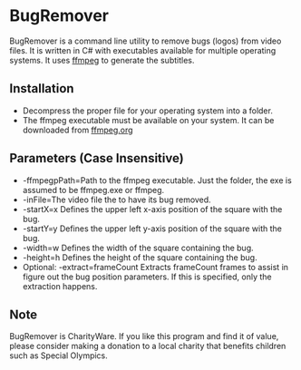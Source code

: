 # BugRemover
BugRemover is a command line utility to remove bugs (logos) from video files. It is written in C# with executables available for multiple operating systems.
It uses [ffmpeg](https://ffmpeg.org) to generate the subtitles.

## Installation
- Decompress the proper file for your operating system into a folder. 
- The ffmpeg executable must be available on your system.  It can be downloaded from [ffmpeg.org](https://ffmpeg.org/download.html)

## Parameters (Case Insensitive)
- -ffmpegpPath=Path to the ffmpeg executable.  Just the folder, the exe is assumed to be ffmpeg.exe or ffmpeg.
- -inFile=The video file the to have its bug removed.
- -startX=x Defines the upper left x-axis position of the square with the bug.
- -startY=y Defines the upper left y-axis position of the square with the bug.
- -width=w Defines the width of the square containing the bug.
- -height=h Defines the height of the square containing the bug.
- Optional: -extract=frameCount Extracts frameCount frames to assist in figure out the bug position parameters. If this is specified, only the extraction happens.
  
## Note
BugRemover is CharityWare. If you like this program and find it of value, please consider making a donation to a local charity that benefits children such as Special Olympics. 
